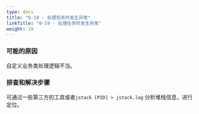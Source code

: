 ```yaml
---
type: docs
title: "0-19 - 处理任务时发生异常"
linkTitle: "0-19 - 处理任务时发生异常"
weight: 19
---
```



### 可能的原因

自定义业务类处理逻辑不当。

### 排查和解决步骤

可通过一些第三方的工具或者`jstack [PID] > jstack.log` 分析堆栈信息，进行定位。

<p style="margin-top: 3rem;"> </p>